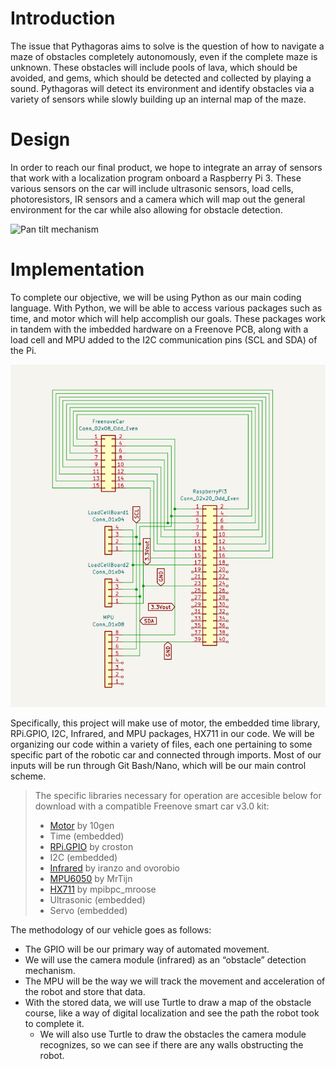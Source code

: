 
# Introduction

<p>The issue that Pythagoras aims to solve is the question of how to navigate a maze of obstacles completely autonomously, even if the complete maze is unknown. These obstacles will include pools of lava, which should be avoided, and gems, which should be detected and collected by playing a sound. Pythagoras will detect its environment and identify obstacles via a variety of sensors while slowly building up an internal map of the maze.</p>

# Design

<p>In order to reach our final product, we hope to integrate an array of sensors that work with a localization program onboard a Raspberry Pi 3. These various sensors on the car will  include ultrasonic sensors, load cells, photoresistors, IR sensors and a camera which will map out the general environment for the car while also allowing for obstacle detection.</p>

![Pan tilt mechanism](docs/images/Pythagoras.png)

# Implementation

<p>To complete our objective, we will be using Python as our main coding language. With Python, we will be able to access various packages such as time, and motor which will help accomplish our goals. These packages work in tandem with the imbedded hardware on a Freenove PCB, along with a load cell and MPU added to the I2C communication pins (SCL and SDA) of the Pi.</p>

![Electrical diagram](docs/images/electricalDiagram.png)

<p>Specifically, this project will make use of motor, the embedded time library, RPi.GPIO, I2C, Infrared, and MPU packages, HX711 in our code. We will be organizing our code within a variety of files, each one pertaining to some specific part of the robotic car and connected through imports. Most of our inputs will be run through Git Bash/Nano, which will be our main control scheme.</p>

> The specific libraries necessary for operation are accesible below for download with a compatible Freenove smart car v3.0 kit:
>  - [Motor](https://pypi.org/project/motor/) by 10gen
>  - Time (embedded)
>  - [RPi.GPIO](https://pypi.org/project/RPi.GPIO/) by croston
>  - I2C (embedded)
>  - [Infrared](https://pypi.org/project/infrared/) by iranzo and ovorobio
>  - [MPU6050](https://pypi.org/project/mpu6050-raspberrypi/) by MrTijn
>  - [HX711](https://pypi.org/project/hx711/) by mpibpc_mroose
>  - Ultrasonic (embedded)
>  - Servo (embedded)

The methodology of our vehicle goes as follows:</p>
- The GPIO will be our primary way of automated movement. 
- We will use the camera module (infrared) as an “obstacle” detection mechanism. 
- The MPU will be the way we will track the movement and acceleration of the robot and store that data. 
- With the stored data, we will use Turtle to draw a map of the obstacle course, like a way of digital localization and see the path the robot took to complete it. 
  - We will also use Turtle to draw the obstacles the camera module recognizes, so we can see if there are any walls obstructing the robot.






